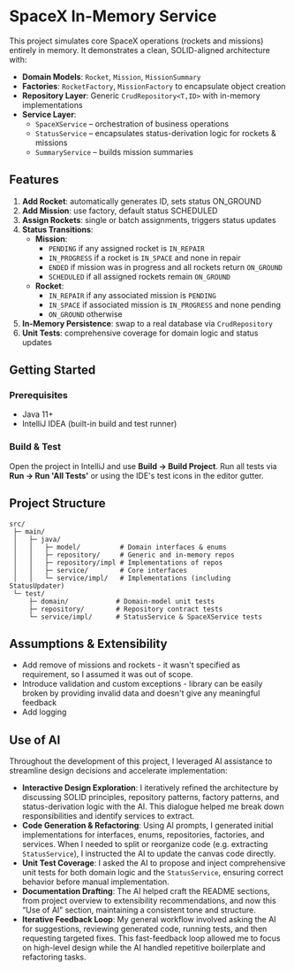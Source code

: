 # SpaceX In-Memory Service

This project simulates core SpaceX operations (rockets and missions) entirely in memory. It demonstrates a clean, SOLID-aligned architecture with:

* **Domain Models**: `Rocket`, `Mission`, `MissionSummary`
* **Factories**: `RocketFactory`, `MissionFactory` to encapsulate object creation
* **Repository Layer**: Generic `CrudRepository<T,ID>` with in-memory implementations
* **Service Layer**:
  * `SpaceXService` – orchestration of business operations
  * `StatusService` – encapsulates status-derivation logic for rockets & missions
  * `SummaryService` – builds mission summaries

## Features

1. **Add Rocket**: automatically generates ID, sets status ON_GROUND
2. **Add Mission**: use factory, default status SCHEDULED
3. **Assign Rockets**: single or batch assignments, triggers status updates
4. **Status Transitions**:
   * **Mission**:
     * `PENDING` if any assigned rocket is `IN_REPAIR`
     * `IN_PROGRESS` if a rocket is `IN_SPACE` and none in repair
     * `ENDED` if mission was in progress and all rockets return `ON_GROUND`
     * `SCHEDULED` if all assigned rockets remain `ON_GROUND`
   * **Rocket**:
     * `IN_REPAIR` if any associated mission is `PENDING`
     * `IN_SPACE` if associated mission is `IN_PROGRESS` and none pending
     * `ON_GROUND` otherwise
5. **In-Memory Persistence**: swap to a real database via `CrudRepository`
6. **Unit Tests**: comprehensive coverage for domain logic and status updates

## Getting Started

### Prerequisites
* Java 11+
* IntelliJ IDEA (built-in build and test runner)

### Build & Test
Open the project in IntelliJ and use **Build → Build Project**. Run all tests via **Run → Run 'All Tests'** or using the IDE's test icons in the editor gutter.

## Project Structure

```
src/
 ├─ main/
 │   ├─ java/
 │   │   ├─ model/          # Domain interfaces & enums
 │   │   ├─ repository/     # Generic and in-memory repos
 │   │   ├─ repository/impl # Implementations of repos  
 │   │   ├─ service/        # Core interfaces
 │   │   └─ service/impl/   # Implementations (including StatusUpdater)
 └─ test/
     ├─ domain/            # Domain-model unit tests
     ├─ repository/        # Repository contract tests
     └─ service/impl/      # StatusService & SpaceXService tests
```

## Assumptions & Extensibility

* Add remove of missions and rockets - it wasn't specified as requirement, so I assumed it was out of scope.
* Introduce validation and custom exceptions - library can be easily broken by providing invalid data and doesn't give any meaningful feedback    
* Add logging 

## Use of AI

Throughout the development of this project, I leveraged AI assistance to streamline design decisions and accelerate implementation:

* **Interactive Design Exploration**: I iteratively refined the architecture by discussing SOLID principles, repository patterns, factory patterns, and status-derivation logic with the AI. This dialogue helped me break down responsibilities and identify services to extract.
* **Code Generation & Refactoring**: Using AI prompts, I generated initial implementations for interfaces, enums, repositories, factories, and services. When I needed to split or reorganize code (e.g. extracting `StatusService`), I instructed the AI to update the canvas code directly.
* **Unit Test Coverage**: I asked the AI to propose and inject comprehensive unit tests for both domain logic and the `StatusService`, ensuring correct behavior before manual implementation.
* **Documentation Drafting**: The AI helped craft the README sections, from project overview to extensibility recommendations, and now this “Use of AI” section, maintaining a consistent tone and structure.
* **Iterative Feedback Loop**: My general workflow involved asking the AI for suggestions, reviewing generated code, running tests, and then requesting targeted fixes. This fast-feedback loop allowed me to focus on high-level design while the AI handled repetitive boilerplate and refactoring tasks.
